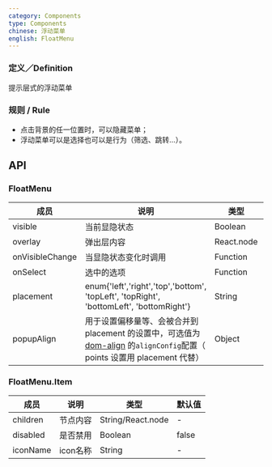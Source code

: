 ```yaml
---
category: Components
type: Components
chinese: 浮动菜单
english: FloatMenu
---
```


### 定义／Definition
提示层式的浮动菜单

### 规则 / Rule
- 点击背景的任一位置时，可以隐藏菜单；
- 浮动菜单可以是选择也可以是行为（筛选、跳转…）。


## API

### FloatMenu
| 成员        | 说明           | 类型         | 默认值       |
|------------|----------------|-------------|--------------|
| visible   | 当前显隐状态    | Boolean |  false   |
| overlay   | 弹出层内容    | React.node |  -   |
| onVisibleChange   | 当显隐状态变化时调用    | Function |  -   |
| onSelect   | 选中的选项    | Function |  -   |
| placement   | enum{'left','right','top','bottom', 'topLeft', 'topRight', 'bottomLeft', 'bottomRight'} | String |  'bottomRight'   |
| popupAlign   | 用于设置偏移量等、会被合并到 placement 的设置中，可选值为 [dom-align](https://github.com/yiminghe/dom-align) 的`alignConfig`配置（ points 设置用 placement 代替）   | Object |  `{ overflow: { adjustY: 0, adjustX: 0 } }`禁掉位置自动适应 |

### FloatMenu.Item
| 成员        | 说明           | 类型         | 默认值       |
|------------|----------------|-------------|--------------|
| children   | 节点内容    | String/React.node |  -   |
| disabled   | 是否禁用    | Boolean |  false   |
| iconName   | icon名称    | String |  -   |
